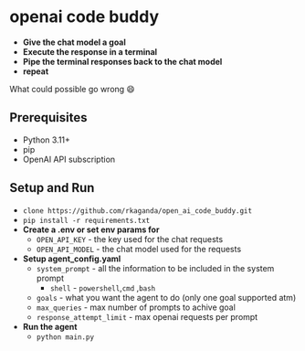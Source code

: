 # openai code buddy

- **Give the chat model a goal**
- **Execute the response in a terminal**
- **Pipe the terminal responses back to the chat model**
- **repeat**

What could possible go wrong 😄

## Prerequisites
- Python 3.11+
- pip 
- OpenAI API subscription

## Setup and Run

- ```clone https://github.com/rkaganda/open_ai_code_buddy.git``` 
- ```pip install -r requirements.txt```
- **Create a .env or set env params for**
    - ```OPEN_API_KEY``` - the key used for the chat requests
    - ```OPEN_API_MODEL``` - the chat model used for the requests
- **Setup agent_config.yaml**
    - ```system_prompt``` - all the information to be included in the system prompt
        - ```shell``` - ```powershell```,```cmd``` ,```bash```
    - ```goals``` - what you want the agent to do (only one goal supported atm)
    - ```max_queries``` - max number of prompts to achive goal
    - ```response_attempt_limit``` - max openai requests per prompt
- **Run the agent**
    - ```python main.py```

